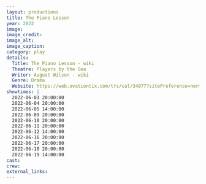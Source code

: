```yaml
---
layout: productions
title: The Piano Lesson
year: 2022
image: 
image_credit: 
image_alt:
image_caption:
category: play
details:
  Title: The Piano Lesson - wiki
  Theatre: Players by the Sea
  Writer: August Wilson - wiki
  Genre: Drama
  Website: https://web.ovationtix.com/trs/cal/34877?sitePreference=normal
showtimes: |
  2022-06-03 20:00:00
  2022-06-04 20:00:00
  2022-06-05 14:00:00
  2022-06-09 20:00:00
  2022-06-10 20:00:00
  2022-06-11 20:00:00
  2022-06-12 14:00:00
  2022-06-16 20:00:00
  2022-06-17 20:00:00
  2022-06-18 20:00:00
  2022-06-19 14:00:00
cast:
crew:
external_links: 
---
```

